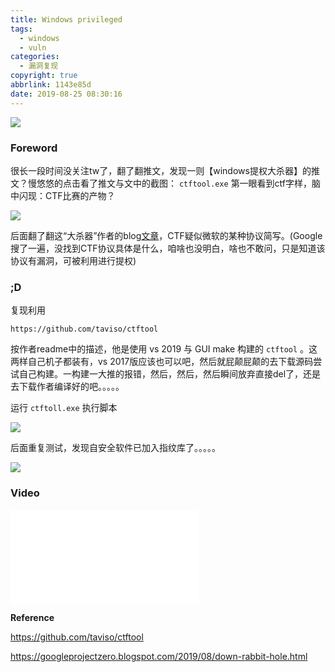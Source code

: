 ```yaml
---
title: Windows privileged
tags:
  - windows
  - vuln
categories:
  - 漏洞复现
copyright: true
abbrlink: 1143e85d
date: 2019-08-25 08:30:16
---
```


![](https://ae01.alicdn.com/kf/H3d8d7218658f418d9326f5b2147f9119C.png)
<!--more--->
### Foreword ###

很长一段时间没关注tw了，翻了翻推文，发现一则【windows提权大杀器】的推文？慢悠悠的点击看了推文与文中的截图： `ctftool.exe` 第一眼看到ctf字样，脑中闪现：CTF比赛的产物？

![](https://ae01.alicdn.com/kf/H3d8d7218658f418d9326f5b2147f9119C.png)

后面翻了翻这“大杀器”作者的blog[文章](https://googleprojectzero.blogspot.com/2019/08/down-rabbit-hole.html)，CTF疑似微软的某种协议简写。(Google搜了一遍，没找到CTF协议具体是什么，咱啥也没明白，啥也不敢问，只是知道该协议有漏洞，可被利用进行提权)

### ;D ###

复现利用

`https://github.com/taviso/ctftool`

按作者readme中的描述，他是使用 vs 2019 与 GUI make 构建的 `ctftool` 。这两样自己机子都装有，vs 2017版应该也可以吧，然后就屁颠屁颠的去下载源码尝试自己构建。一构建一大推的报错，然后，然后，然后瞬间放弃直接del了，还是去下载作者编译好的吧。。。。。

运行 `ctftoll.exe` 执行脚本

![](https://ae01.alicdn.com/kf/H41f72b7ba8e24bf38dd0a552cb71a5286.png)

后面重复测试，发现自安全软件已加入指纹库了。。。。。

![](https://ae01.alicdn.com/kf/H2498e3e2f18347728ea51e49ac6fa85aB.png)

### Video ###

<div class="aspect-ratio"><iframe src="//player.bilibili.com/player.html?aid=65238139&cid=113228058&page=1" scrolling="no" border="0" frameborder="no" framespacing="0" allowfullscreen="true"> </iframe></div>

**Reference**

https://github.com/taviso/ctftool

https://googleprojectzero.blogspot.com/2019/08/down-rabbit-hole.html

